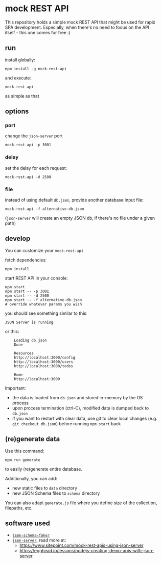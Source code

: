# mock REST API

This repository holds a simple mock REST API that might be used for rapid SPA development.
Especially, when there's no need to focus on the API itself - this one comes for free :)

## run

install globally:

    npm install -g mock-rest-api

and execute:

    mock-rest-api

as simple as that

## options

### port

change the `json-server` port

    mock-rest-api -p 3001

### delay

set the delay for each request:

    mock-rest-api -d 2500

### file

instead of using default `db.json`, provide another database input file:

    mock-rest-api -f alternative-db.json

(`json-server` will create an empty JSON db, if there's no file under a given path)

## develop

You can customize your `mock-rest-api`

fetch dependencies:

    npm install

start REST API in your console:

    npm start
    npm start -- -p 3001
    npm start -- -d 2500
    npm start -- -f alternative-db.json
    # override whatever params you wish

you should see something similar to this:

    JSON Server is running

or this:

        Loading db.json
        Done

        Resources
        http://localhost:3000/config
        http://localhost:3000/users
        http://localhost:3000/todos

        Home
        http://localhost:3000

Important:

 * the data is loaded from `db.json` and stored in-memory by the OS process
 * upon process termination (ctrl-C), modified data is dumped back to `db.json`
 * if you want to restart with clear data, use git to clear local changes (e.g. `git checkout db.json`) before running `npm start` back

## (re)generate data

Use this command:

    npm run generate

to easily (re)generate entire database.

Additionally, you can add:

 * new static files to `data` directory
 * new JSON Schema files to `schema` directory

You can also adapt `generate.js` file where you define size of the collection, filepaths, etc.   

## software used

 * [`json-schema-faker`](https://github.com/json-schema-faker/json-schema-faker)
 * [`json-server`](https://github.com/typicode/json-server), read more at:
   * https://www.sitepoint.com/mock-rest-apis-using-json-server
   * https://egghead.io/lessons/nodejs-creating-demo-apis-with-json-server

